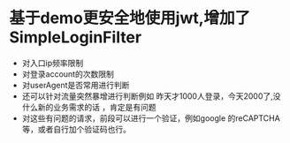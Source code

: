 # 基于demo更安全地使用jwt,增加了SimpleLoginFilter
-  对入口ip频率限制
- 对登录account的次数限制
- 对userAgent是否常用进行判断
- 还可以针对流量突然暴增进行判断例如 昨天才1000人登录，今天2000了,没什么新的业务需求的话 ，肯定是有问题
- 对这些有问题的请求，前段可以进行一个验证，例如google 的reCAPTCHA 等，或者自行加个验证码也行。
